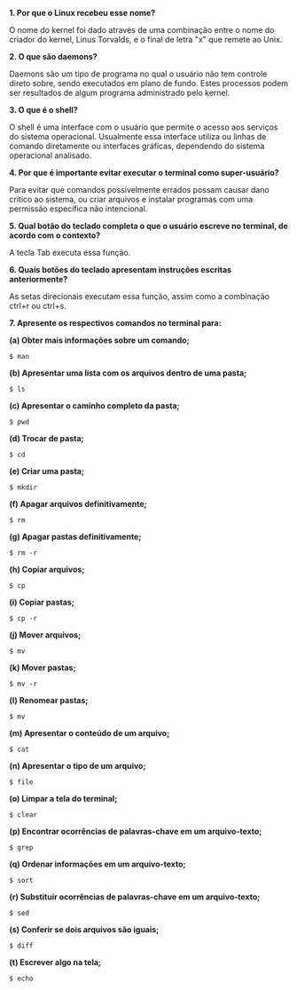 **1. Por que o Linux recebeu esse nome?**

O nome do kernel foi dado através de uma combinação entre o nome do criador do kernel, Linus Torvalds, e o final de letra "x" que remete ao Unix.

**2. O que são daemons?**

Daemons são um tipo de programa no qual o usuário não tem controle direto sobre, sendo executados em plano de fundo. Estes processos podem ser resultados de algum programa administrado pelo kernel.

**3. O que é o shell?**

O shell é uma interface com o usuário que permite o acesso aos serviços do sistema operacional. Usualmente essa interface utiliza ou linhas de comando diretamente ou interfaces gráficas, dependendo do sistema operacional analisado.

**4. Por que é importante evitar executar o terminal como super-usuário?**

Para evitar que comandos possivelmente errados possam causar dano crítico ao sistema, ou criar arquivos e instalar programas com uma permissão específica não intencional.

**5. Qual botão do teclado completa o que o usuário escreve no terminal, de acordo com o contexto?**

A tecla Tab executa essa função.

**6. Quais botões do teclado apresentam instruções escritas anteriormente?**

As setas direcionais executam essa função, assim como a combinação ctrl+r ou ctrl+s.

**7. Apresente os respectivos comandos no terminal para:**

**(a) Obter mais informações sobre um comando;**
```
$ man
```

**(b) Apresentar uma lista com os arquivos dentro de uma pasta;**
```
$ ls
```

**(c) Apresentar o caminho completo da pasta;**
```
$ pwd
```

**(d) Trocar de pasta;**
```
$ cd
```

**(e) Criar uma pasta;**
```
$ mkdir
```

**(f) Apagar arquivos definitivamente;**
```
$ rm
```

**(g) Apagar pastas definitivamente;**
```
$ rm -r
```

**(h) Copiar arquivos;**
```
$ cp
```

**(i) Copiar pastas;**
```
$ cp -r
```

**(j) Mover arquivos;**
```
$ mv
```

**(k) Mover pastas;**
```
$ mv -r
```

**(l) Renomear pastas;**
```
$ mv
```

**(m) Apresentar o conteúdo de um arquivo;**
```
$ cat
```

**(n) Apresentar o tipo de um arquivo;**
```
$ file
```

**(o) Limpar a tela do terminal;**
```
$ clear
```

**(p) Encontrar ocorrências de palavras-chave em um arquivo-texto;**
```
$ grep
```

**(q) Ordenar informações em um arquivo-texto;**
```
$ sort
```

**(r) Substituir ocorrências de palavras-chave em um arquivo-texto;**
```
$ sed
```

**(s) Conferir se dois arquivos são iguais;**
```
$ diff
```

**(t) Escrever algo na tela;**
```
$ echo
```
